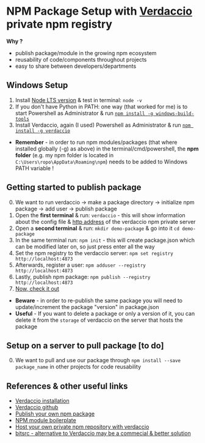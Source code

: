 # NPM Package Setup with [Verdaccio](https://verdaccio.org/docs/en/what-is-verdaccio) private npm registry

**Why ?** 
- publish package/module in the growing npm ecosystem 
- reusability of code/components throughout projects
- easy to share between developers/departments

## Windows Setup  
1. Install [Node LTS version](https://nodejs.org/en/) & test in terminal: `node -v`
2. If you don't have Python in PATH: one way (that worked for me) is to start Powershell as Administrator & run [`npm install -g windows-build-tools`](https://www.npmjs.com/package/windows-build-tools)
3. Install Verdaccio, again (I used) Powershell as Administrator & run [`npm install -g verdaccio`](https://www.npmjs.com/package/verdaccio) 

- **Remember** - in order to run npm modules/packages (that where installed globally (-g) as above) in the terminal/cmd/powershell, the **npm folder** (e.g. my npm folder is located in `C:\Users\ropo\AppData\Roaming\npm`) needs to be added to Windows PATH variable !

## Getting started to publish package
0. We want to run verdaccio -> make a package directory -> initialize npm package -> add user -> publish package 
1. Open the **first terminal** & run: `verdaccio` - this will show information about the config file & [http address](http://localhost:4873) of the verdaccio npm private server
2. Open a **second terminal** & run: `mkdir demo-package` & go into it `cd demo-package`
3. In the same terminal run: `npm init` - this will create package.json which can be modified later on, so just press enter all the way
4. Set the npm registry to the verdaccio server: `npm set registry http://localhost:4873`
5. Afterwards, register a user: `npm adduser --registry http://localhost:4873`
6. Lastly, publish npm package: `npm publish --registry http://localhost:4873`
7. [Now, check it out](http://localhost:4873)

- **Beware** - in order to re-publish the same package you will need to update/increment the package "version" in package.json
- **Useful** - If you want to delete a package or only a version of it, you can delete it from the `storage` of verdaccio on the server that hosts the package

## Setup on a server to pull package [to do]
0. We want to pull and use our package through `npm install --save package_name` in other projects for code reusability

## References & other useful links
- [Verdaccio installation](https://verdaccio.org/docs/en/installation)
- [Verdaccio github](https://github.com/verdaccio/verdaccio)
- [Publish your own npm package](https://hackernoon.com/publish-your-own-npm-package-946b19df577e)
- [NPM module boilerplate](https://github.com/flexdinesh/npm-module-boilerplate)
- [Host your own private npm repository with verdaccio](https://medium.com/devopslinks/host-your-own-private-npm-repository-with-verdaccio-e8a3202b97c5)
- [bitsrc - alternative to Verdaccio may be a commecial & better solution](https://bitsrc.io/)
